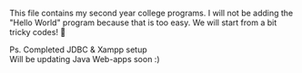 This file contains my second year college programs.
I will not be adding the "Hello World" program because that is too easy.
We will start from a bit tricky codes! 🤝

Ps. Completed JDBC & Xampp setup     
Will be updating Java Web-apps soon 
:)
